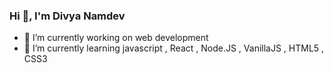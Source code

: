 ### Hi 👋, I'm Divya Namdev

- 🔭 I’m currently working on web development
- 🌱 I’m currently learning javascript , React , Node.JS , VanillaJS , HTML5 , CSS3


